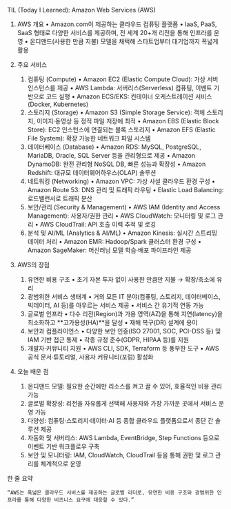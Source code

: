  TIL (Today I Learned): Amazon Web Services (AWS)

1. AWS 개요
	•	Amazon.com이 제공하는 클라우드 컴퓨팅 플랫폼
	•	IaaS, PaaS, SaaS 형태로 다양한 서비스를 제공하며, 전 세계 20+개 리전을 통해 인프라를 운영
	•	온디맨드(사용한 만큼 지불) 모델을 채택해 스타트업부터 대기업까지 폭넓게 활용

2. 주요 서비스
	1.	컴퓨팅 (Compute)
	•	Amazon EC2 (Elastic Compute Cloud): 가상 서버 인스턴스를 제공
	•	AWS Lambda: 서버리스(Serverless) 컴퓨팅, 이벤트 기반으로 코드 실행
	•	Amazon ECS/EKS: 컨테이너 오케스트레이션 서비스(Docker, Kubernetes)
	2.	스토리지 (Storage)
	•	Amazon S3 (Simple Storage Service): 객체 스토리지, 이미지·동영상 등 정적 파일 저장에 최적
	•	Amazon EBS (Elastic Block Store): EC2 인스턴스에 연결되는 블록 스토리지
	•	Amazon EFS (Elastic File System): 확장 가능한 네트워크 파일 시스템
	3.	데이터베이스 (Database)
	•	Amazon RDS: MySQL, PostgreSQL, MariaDB, Oracle, SQL Server 등을 관리형으로 제공
	•	Amazon DynamoDB: 완전 관리형 NoSQL DB, 빠른 성능과 확장성
	•	Amazon Redshift: 대규모 데이터웨어하우스(OLAP) 솔루션
	4.	네트워킹 (Networking)
	•	Amazon VPC: 가상 사설 클라우드 환경 구성
	•	Amazon Route 53: DNS 관리 및 트래픽 라우팅
	•	Elastic Load Balancing: 로드밸런서로 트래픽 분산
	5.	보안/관리 (Security & Management)
	•	AWS IAM (Identity and Access Management): 사용자/권한 관리
	•	AWS CloudWatch: 모니터링 및 로그 관리
	•	AWS CloudTrail: API 호출 이력 추적 및 로깅
	6.	분석 및 AI/ML (Analytics & AI/ML)
	•	Amazon Kinesis: 실시간 스트리밍 데이터 처리
	•	Amazon EMR: Hadoop/Spark 클러스터 환경 구성
	•	Amazon SageMaker: 머신러닝 모델 학습·배포 파이프라인 제공

3. AWS의 장점
	1.	유연한 비용 구조
	•	초기 자본 투자 없이 사용한 만큼만 지불 → 확장/축소에 유리
	2.	광범위한 서비스 생태계
	•	거의 모든 IT 분야(컴퓨팅, 스토리지, 데이터베이스, 빅데이터, AI 등)를 아우르는 서비스 제공
	•	서비스 간 유기적 연동 가능
	3.	글로벌 인프라
	•	다수 리전(Region)과 가용 영역(AZ)을 통해 지연(latency)을 최소화하고 **고가용성(HA)**을 달성
	•	재해 복구(DR) 설계에 용이
	4.	보안과 컴플라이언스
	•	다양한 보안 인증(ISO 27001, SOC, PCI-DSS 등) 및 IAM 기반 접근 통제
	•	각종 규정 준수(GDPR, HIPAA 등)를 지원
	5.	개발자·커뮤니티 지원
	•	AWS CLI, SDK, Terraform 등 풍부한 도구
	•	AWS 공식 문서·튜토리얼, 사용자 커뮤니티(포럼) 활성화

4. 오늘 배운 점
	1.	온디맨드 모델: 필요한 순간에만 리소스를 켜고 끌 수 있어, 효율적인 비용 관리 가능
	2.	글로벌 확장성: 리전을 자유롭게 선택해 사용자와 가장 가까운 곳에서 서비스 운영 가능
	3.	다양성: 컴퓨팅·스토리지·데이터·AI 등 종합 클라우드 플랫폼으로서 종단 간 솔루션 제공
	4.	자동화 및 서버리스: AWS Lambda, EventBridge, Step Functions 등으로 이벤트 기반 워크플로우 구축
	5.	보안 및 모니터링: IAM, CloudWatch, CloudTrail 등을 통해 권한 및 로그 관리를 체계적으로 운영

한 줄 요약

	“AWS는 폭넓은 클라우드 서비스를 제공하는 글로벌 리더로, 유연한 비용 구조와 광범위한 인프라를 통해 다양한 비즈니스 요구에 대응할 수 있다.”